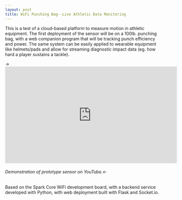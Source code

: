 ```yaml
---
layout: post
title: WiFi Punching Bag--Live Athletic Data Monitoring
---
```


This is a test of a cloud-based platform to measure motion in athletic equipment. The first deployment of the sensor will be on a 100lb. punching bag, with a web companion program that will be tracking punch efficiency and power. The same system can be easily applied to wearable equipment like helmets/pads and allow for streaming diagnostic impact data (eg. how hard a player sustains a tackle).


-><iframe width="560" height="315" src="https://www.youtube.com/embed/pXzIyxi4WPE" frameborder="0" allowfullscreen></iframe>

###### *Demonstration of prototype sensor on YouTube.*<-


Based on the Spark Core WiFi development board, with a backend service developed with Python, with web deployment built with Flask and Socket.io.